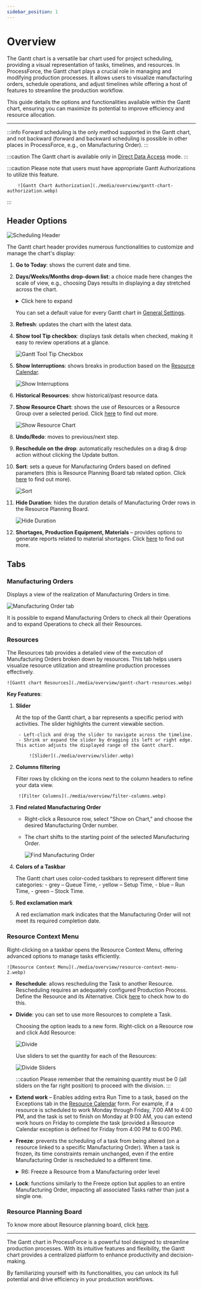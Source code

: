 ```yaml
---
sidebar_position: 1
---
```


# Overview

The Gantt chart is a versatile bar chart used for project scheduling, providing a visual representation of tasks, timelines, and resources. In ProcessForce, the Gantt chart plays a crucial role in managing and modifying production processes. It allows users to visualize manufacturing orders, schedule operations, and adjust timelines while offering a host of features to streamline the production workflow.

This guide details the options and functionalities available within the Gantt chart, ensuring you can maximize its potential to improve efficiency and resource allocation.

---

:::info
    Forward scheduling is the only method supported in the Gantt chart, and not backward (forward and backward scheduling is possible in other places in ProcessForce, e.g., on Manufacturing Order).
:::

:::caution
    The Gantt chart is available only in [Direct Data Access](/docs/processforce/administrator-guide/licensing/license-server/direct-access) mode.
:::

:::caution
    Please note that users must have appropriate Gantt Authorizations to utilize this feature.
    
        ![Gantt Chart Authorization](./media/overview/gantt-chart-authorization.webp)
  :::

## Header Options

![Scheduling Header](./media/overview/scheduling-header.webp)

The Gantt chart header provides numerous functionalities to customize and manage the chart's display:

1. **Go to Today**: shows the current date and time.

2. **Days/Weeks/Months drop-down list**: a choice made here changes the scale of view, e.g., choosing Days results in displaying a day stretched across the chart.

    <details>
        <summary>Click here to expand</summary>
        <div>
        This option allows you to change the view ratio. There are three templates:

        **Template 1:**
        | Date - Beginning of the week | 21.03.22 | | | | | | | 28.03.22 | | | | | | |
        | --- | --- | --- | --- | --- | --- | --- | --- | --- | --- | --- | --- | --- | --- | --- |
        | Day Names | Monday | Tuesday | Wednesday | Thursday | Friday | Saturday | Sunday | Monday | Tuesday | Wednesday | Thursday | Friday | Saturday | Sunday |
        
        ![Template 01](./media/overview/template-01.png)

        **Template 2:**
        | Date - Beginning of the week | 21.03.22 | | | | | | | 28.03.22 | | | | | | |
        | --- | --- | --- | --- | --- | --- | --- | --- | --- | --- | --- | --- | --- | --- | --- |
        | Day Number | 21 | 22| 23 | 24 | 25 | 26 | 27 | 28 | 29 | 30 | 31 | 1 | 2 | 3 |

        ![Template 02](./media/overview/template-02.png)
        
        **Template 3:**
        | Date - Each Day | 21.03.22 | | | | | | | | | | | | | | | | | | | | | | | | 22.03.22 | | | | | | | | | | | | | | | | | | | | | | | | 
        | --- | --- | --- | --- | --- | --- | --- | --- | --- | --- | --- | --- | --- | --- | --- | --- | --- | --- | --- | --- | --- | --- | --- | --- | --- | --- | --- | --- | --- | --- | --- | --- | --- | --- | --- | --- | --- | --- | --- | --- | --- | --- | --- | --- | --- | --- | --- | --- | --- |
        | Hours | 0 | 1 | 2 | 3 | 4 | 5 | 6 | 7 | 8 | 9 | 10 | 11 | 12 | 13 | 14 | 15 | 16 | 17 | 18 | 19 | 20 | 21 | 22 | 23 | 0 | 1 | 2 | 3 | 4 | 5 | 6 | 7 | 8 | 9 | 10 | 11 | 12 | 13 | 14 | 15 | 16 | 17 | 18 | 19 | 20 | 21 | 22 | 23 |

        ![Template 03](./media/overview/template-03.png)

        The above templates can be switched based on the user's user adjustment in the Day/Week/Month option or manually by extending or cutting the scroll bar.

        **By Day/Week/Month Option**:
        ![Day Week and Month](./media/overview/day-week-month.png)

        **By Manually**:
        ![Manually](./media/overview/manually.png)
        </div>
    </details>

    You can set a default value for every Gantt chart in [General Settings](/docs/processforce/user-guide/system-initialization/general-settings/general-tab/).

3. **Refresh**: updates the chart with the latest data.
4. **Show tool Tip checkbox**: displays task details when checked, making it easy to review operations at a glance.

    ![Gantt Tool Tip Checkbox](./media/overview/gantt-tool-tip.png)

5. **Show Interruptions**: shows breaks in production based on the [Resource Calendar](/docs/processforce/user-guide/scheduling/resource-calendar/).

    ![Show Interruptions](./media/overview/show-interruptions.jpg)

6. **Historical Resources**: show historical/past resource data.
7. **Show Resource Chart**: shows the use of Resources or a Resource Group over a selected period. Click [here](/docs/processforce/user-guide/scheduling/gantt-chart/show-resources-chart/) to find out more.

    ![Show Resource Chart](./media/overview/Sort.jpg)

8. **Undo/Redo**: moves to previous/next step.
9. **Reschedule on the drop**: automatically reschedules on a drag & drop action without clicking the Update button.
10. **Sort**: sets a queue for Manufacturing Orders based on defined parameters (this is Resource Planning Board tab related option. Click [here](/docs/processforce/user-guide/scheduling/gantt-chart/resource-planning-board/) to find out more).

    ![Sort](./media/overview/Sort.jpg)

11. **Hide Duration**: hides the duration details of Manufacturing Order rows in the Resource Planning Board.

    ![Hide Duration](./media/overview/hide-duration.png)

12. **Shortages, Production Equipment, Materials** – provides options to generate reports related to material shortages. Click [here](/docs/processforce/user-guide/scheduling/gantt-chart/material-shortage/) to find out more.

## Tabs

### Manufacturing Orders

Displays a view of the realization of Manufacturing Orders in time.

![Manufacturing Order tab](./media/overview/manufacturing-order-tab.webp)

It is possible to expand Manufacturing Orders to check all their Operations and to expand Operations to check all their Resources.

### Resources

The Resources tab provides a detailed view of the execution of Manufacturing Orders broken down by resources. This tab helps users visualize resource utilization and streamline production processes effectively.

    ![Gantt chart Resources](./media/overview/gantt-chart-resources.webp)

**Key Features**:

1. **Slider**

    At the top of the Gantt chart, a bar represents a specific period with activities. The slider highlights the current viewable section.

        - Left-click and drag the slider to navigate across the timeline.
        - Shrink or expand the slider by dragging its left or right edge. This action adjusts the displayed range of the Gantt chart.

            ![Slider](./media/overview/slider.webp)

2. **Columns filtering**

    Filter rows by clicking on the icons next to the column headers to refine your data view.

        ![Filter Columns](./media/overview/filter-columns.webp)

3. **Find related Manufacturing Order**

    - Right-click a Resource row, select "Show on Chart," and choose the desired Manufacturing Order number.
    - The chart shifts to the starting point of the selected Manufacturing Order.

        ![Find Manufacturing Order](./media/overview/find-manufacturing-order.webp)

4. **Colors of a Taskbar**

    The Gantt chart uses color-coded taskbars to represent different time categories:
        - grey – Queue Time,
        - yellow – Setup Time,
        - blue – Run Time,
        - green – Stock Time.

5. **Red exclamation mark**

    A red exclamation mark indicates that the Manufacturing Order will not meet its required completion date.

### Resource Context Menu

Right-clicking on a taskbar opens the Resource Context Menu, offering advanced options to manage tasks efficiently.

    ![Resource Context Menu](./media/overview/resource-context-menu-2.webp)

- **Reschedule**: allows rescheduling the Task to another Resource. Rescheduling requires an adequately configured Production Process. Define the Resource and its Alternative. Click [here](../../scheduling/gantt-chart/alternative-resources.md) to check how to do this.

- **Divide**: you can set to use more Resources to complete a Task.

    Choosing the option leads to a new form. Right-click on a Resource row and click Add Resource:

    ![Divide](./media/overview/divide-add-resource.webp)

    Use sliders to set the quantity for each of the Resources:

    ![Divide Sliders](./media/overview/divide-sliders.webp)

    :::caution
        Please remember that the remaining quantity must be 0 (all sliders on the far right position) to proceed with the division.
    :::

- **Extend work** – Enables adding extra Run Time to a task, based on the Exceptions tab in the [Resource Calendar](../resource-calendar.md) form. For example, if a resource is scheduled to work Monday through Friday, 7:00 AM to 4:00 PM, and the task is set to finish on Monday at 9:00 AM, you can extend work hours on Friday to complete the task (provided a Resource Calendar exception is defined for Friday from 4:00 PM to 6:00 PM).

- **Freeze**: prevents the scheduling of a task from being altered (on a resource linked to a specific Manufacturing Order). When a task is frozen, its time constraints remain unchanged, even if the entire Manufacturing Order is rescheduled to a different time.

    <details>
    <summary>R6: Freeze a Resource from a Manufacturing order level</summary>
    <div>
    :::info
    Since ProcessForce 10.0 R6 version, it is possible to freeze a specific Resource from the Manufacturing Order level
    :::

    :::info Path
    Production → Manufacturing Order → Manufacturing Order
    :::

    ![Manufacturing Order](./media/overview/manufacturing-order-freeze.png)
    </div>
    </details>

- **Lock**: functions similarly to the Freeze option but applies to an entire Manufacturing Order, impacting all associated Tasks rather than just a single one.

### Resource Planning Board

To know more about Resource planning board, click [here](/docs/processforce/user-guide/scheduling/gantt-chart/resource-planning-board/).

---
The Gantt chart in ProcessForce is a powerful tool designed to streamline production processes. With its intuitive features and flexibility, the Gantt chart provides a centralized platform to enhance productivity and decision-making.

By familiarizing yourself with its functionalities, you can unlock its full potential and drive efficiency in your production workflows.
